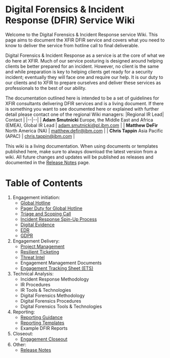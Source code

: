 
# Digital Forensics & Incident Response (DFIR) Service Wiki

Welcome to the Digital Forensics & Incident Response service Wiki. This page aims to document the XFIR DFIR service and covers what you need to know to deliver the service from hotline call to final deliverable. 

Digital Forensics & Incident Response as a service is at the core of what we do here at XFIR. Much of our service posturing is designed around helping clients be better prepared for an incident. However, no client is the same and while preparation is key to helping clients get ready for a security incident; eventually they will face one and require our help. It is our duty to our clients and to XFIR to prepare ourselves and deliver these services as professionals to the best of our ability.

The documentation outlined here is intended to be a set of guidelines for XFIR consultants delivering DFIR services and is a living document. If there is something you want to see documented here or explained with further detail please contact one of the regional Wiki managers:
|Regional IR Lead| Contact  |
|--|--|
| **Adam Smutnicki** Europe, the Middle East and Africa (EMEA), Global IR Lead | adam.smutnicki@pl.ibm.com |
| **Matthew DeFir** North America (NA) | matthew.defir@ibm.com |
| **Chris Tappin** Asia Pacific (APAC) | chris.tappin@ibm.com |


This wiki is a living documentation. When using documents or templates published here, make sure to always download the latest version from a wiki. All future changes and updates will be published as releases and documented in the [Release Notes](wiki/DFIR-Release-Notes) page.


# Table of Contents

1. Engagement initiation:
	- [Global Hotline](wiki/DFIR-Hotline)
	- [Pager Duty for Global Hotline](wiki/DFIR-PagerDuty)
	- [Triage and Scoping Call](wiki/DFIR-Triage-Scoping)
	- [Incident Response Spin-Up Process](wiki/DFIR-SpinUp)
	- [Digital Evidence](wiki/DFIR-Digital-Evidence)
	- [EDR](wiki/DFIR-EDR)
	- [GDPR](wiki/DFIR-GDPR)
4. Engagement Delivery:
	- [Project Management](wiki/DFIR-Project-Management)
	- [Resilient Ticketing](wiki/DFIR-Resilient)
	- [Threat Intel](wiki/DFIR-Threat-Intel)
	- Engagement Management Documents
	- [Engagement Tracking Sheet (ETS)](wiki/DFIR-ETS)
3. Technical Analysis:
	- Incident Response Methodology
	- IR Procedures
	- IR Tools & Technologies
	- Digital Forensics Methodology
	- Digital Forensics Procedures
	- Digital Forensics Tools & Technologies
5. Reporting:
	- [Reporting Guidance](wiki/DFIR-Reporting-Style-Guide)
	- [Reporting Templates](wiki/DFIR-Reporting-Templates)
	- Example DFIR Reports
6. Closeout:
	- [Engagement Closeout](wiki/DFIR-Engagement-Closeout)
7. Other:
	- [Release Notes](wiki/DFIR-Release-Notes)